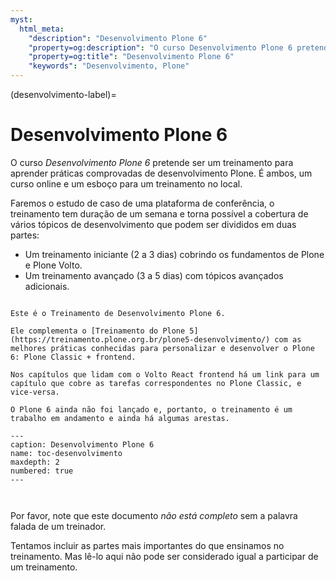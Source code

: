 ```yaml
---
myst:
  html_meta:
    "description": "Desenvolvimento Plone 6"
    "property=og:description": "O curso Desenvolvimento Plone 6 pretende ser um treinamento para aprender práticas comprovadas de desenvolvimento Plone"
    "property=og:title": "Desenvolvimento Plone 6"
    "keywords": "Desenvolvimento, Plone"
---
```


(desenvolvimento-label)=

# Desenvolvimento Plone 6

O curso *Desenvolvimento Plone 6* pretende ser um treinamento para aprender práticas comprovadas de desenvolvimento Plone. É ambos, um curso online e um esboço para um treinamento no local.

Faremos o estudo de caso de uma plataforma de conferência, o treinamento tem duração de um semana e torna possível a cobertura de vários tópicos de desenvolvimento que podem ser divididos em duas partes:

- Um treinamento iniciante (2 a 3 dias) cobrindo os fundamentos de Plone e Plone Volto.
- Um treinamento avançado (3 a 5 dias) com tópicos avançados adicionais.

```{Observação}

Este é o Treinamento de Desenvolvimento Plone 6.

Ele complementa o [Treinamento do Plone 5](https://treinamento.plone.org.br/plone5-desenvolvimento/) com as melhores práticas conhecidas para personalizar e desenvolver o Plone 6: Plone Classic + frontend.

Nos capítulos que lidam com o Volto React frontend há um link para um capítulo que cobre as tarefas correspondentes no Plone Classic, e vice-versa.

O Plone 6 ainda não foi lançado e, portanto, o treinamento é um trabalho em andamento e ainda há algumas arestas.

```

```{toctree}
---
caption: Desenvolvimento Plone 6
name: toc-desenvolvimento
maxdepth: 2
numbered: true
---



```

Por favor, note que este documento *não está completo* sem a palavra falada de um treinador.

Tentamos incluir as partes mais importantes do que ensinamos no treinamento. Mas lê-lo aqui não pode ser considerado igual a participar de um treinamento.

